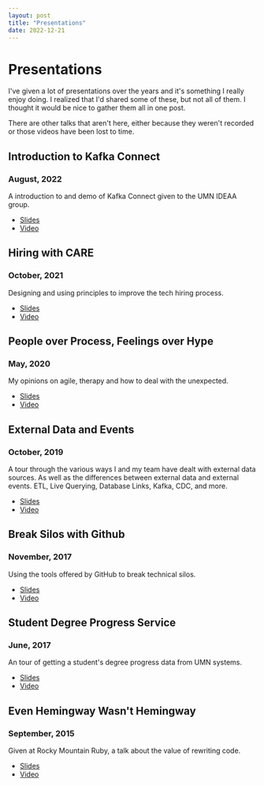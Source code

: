 ```yaml
---
layout: post
title: "Presentations"
date: 2022-12-21
---
```


# Presentations

I've given a lot of presentations over the years and it's something I really enjoy doing. I realized that I'd shared some of these, but not all of them. I thought it would be nice to gather them all in one post.

There are other talks that aren't here, either because they weren't recorded or those videos have been lost to time.

## Introduction to Kafka Connect
### August, 2022

A introduction to and demo of Kafka Connect given to the UMN IDEAA group.

- [Slides](https://github.com/IanWhitney/connect_idea)
- [Video](https://www.youtube.com/watch?v=nq6S6DV1iUI)

## Hiring with CARE
### October, 2021

Designing and using principles to improve the tech hiring process.

- [Slides](https://github.com/IanWhitney/hiring_with_care)
- [Video](https://youtu.be/Rd-69WYBYjY)

## People over Process, Feelings over Hype
### May, 2020

My opinions on agile, therapy and how to deal with the unexpected.

- [Slides](https://github.com/IanWhitney/people_over_process)
- [Video](https://youtu.be/SdZHzdecFTA)

## External Data and Events
### October, 2019

A tour through the various ways I and my team have dealt with external data sources. As well as the differences between external data and external events. ETL, Live Querying, Database Links, Kafka, CDC, and more.

- [Slides](/presentations/external_data_state_and_events.pdf)
- [Video](https://youtu.be/jgsyIor8yQQ)

## Break Silos with Github
### November, 2017

Using the tools offered by GitHub to break technical silos.

- [Slides](https://github.com/IanWhitney/break_silos_with_github)
- [Video](https://www.youtube.com/watch?v=moJPY2UeCmk)

## Student Degree Progress Service
### June, 2017

An tour of getting a student's degree progress data from UMN systems.

- [Slides](/presentations/sdp_service.pdf)
- [Video](https://youtu.be/jG_glw4gMuY?t=1964)


## Even Hemingway Wasn't Hemingway
### September, 2015

Given at Rocky Mountain Ruby, a talk about the value of rewriting code.

- [Slides](https://github.com/IanWhitney/hemingway)
- [Video](https://www.youtube.com/watch?v=2KqQhlYIfTs)
